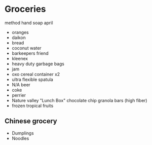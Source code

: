 # Groceries

method hand soap
april

- oranges
- daikon
- bread
- coconut water
- barkeepers friend
- kleenex
- heavy duty garbage bags
- jam
- oxo cereal container x2
- ultra flexible spatula
- N/A beer
- coke
- perrier
- Nature valley "Lunch Box" chocolate chip granola bars (high fiber)
- frozen tropical fruits

## Chinese grocery

- Dumplings
- Noodles

